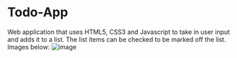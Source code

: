 # Todo-App
Web application that uses HTML5, CSS3 and Javascript to take in user input and adds it to a list.
The list items can be checked to be marked off the list. Images below:
![image](https://user-images.githubusercontent.com/102123401/161106333-cda636f5-2d01-4f3f-b7fb-c7b779136e5d.png)
